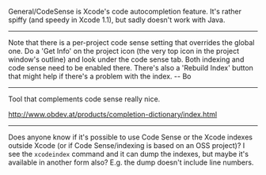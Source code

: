 General/CodeSense is Xcode's code autocompletion feature. It's rather spiffy (and speedy in Xcode 1.1), but sadly doesn't work with Java.

----

Note that there is a per-project code sense setting that overrides the global one.  Do a 'Get Info' on the project icon (the very top icon in the project window's outline) and look under the code sense tab.  Both indexing and code sense need to be enabled there.  There's also a 'Rebuild Index' button that might help if there's a problem with the index.   -- Bo

----

Tool that complements code sense really nice. 

http://www.obdev.at/products/completion-dictionary/index.html

----

Does anyone know if it's possible to use Code Sense or the Xcode indexes outside Xcode (or if Code Sense/indexing is based on an OSS project)? I see the `xcodeindex` command and it can dump the indexes, but maybe it's available in another form also? E.g. the dump doesn't include line numbers.
